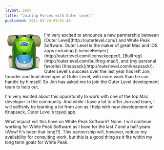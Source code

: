 ```yaml
---
layout: post
title: "Joining Forces with Outer Level"
published: 2011-02-24 09:51:48
---
```

<img src="/images/blog/2011-02-24-Knapsack.png" align="left" />
I'm very excited to announce a new partnership between [Outer Level](http://outerlevel.com/) and White Peak Software. Outer Level is the maker of great Mac and iOS apps including [LicenseKeeper](http://outerlevel.com/licensekeeper/), [Bullfrog](http://outerlevel.com/bullfrog-mac/), and (my personal favorite) [Knapsack](http://outerlevel.com/knapsack/). Outer Level's success over the last year has left Jon, founder and lead developer at Outer Level, with more work than he can handle by himself. So Jon has asked me to join the Outer Level development team to help out. 

I'm very excited about this opportunity to work with one of the top Mac developer in the community. And while I have a lot to offer Jon and team, I will selfishly be learning a lot from Jon as I help with new development on Knapsack, Outer Level's [travel app](http://outerlevel.com/knapsack/). 

What impact will this have on White Peak Software? None. I will continue working for White Peak Software as I have for the last 7 and a half years (Wow! It's been that long?!). This partnership will, however, reduce my availability for consulting work, but this is a good thing as it fits within my long term goals for White Peak.
